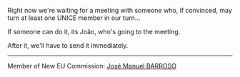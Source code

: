 Right now we\'re waiting for a meeting with someone who, if convinced,
may turn at least one UNICE member in our turn\...

If someone can do it, its João, who\'s going to the meeting.

After it, we\'ll have to send it immediately.

------------------------------------------------------------------------

Member of New EU Commission: [ José Manuel
BARROSO](JoseManuelBarrosoEn "wikilink")

